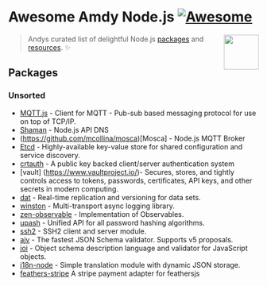 # Awesome Amdy Node.js [![Awesome](https://cdn.rawgit.com/sindresorhus/awesome/d7305f38d29fed78fa85652e3a63e154dd8e8829/media/badge.svg)](https://github.com/sindresorhus/awesome)

[<img src="https://cdn.rawgit.com/gilbarbara/logos/e7b1dc2666c3dabe6c1276abd0a767b6ebd6af43/logos/nodejs-icon.svg" align="right" width="70">](https://nodejs.org)

> Andys curated list of delightful Node.js [packages](#packages) and [resources](#resources). ✨

## Packages

### Unsorted

- [MQTT.js](https://github.com/mqttjs/MQTT.js) - Client for MQTT - Pub-sub based messaging protocol for use on top of TCP/IP.
- [Shaman](https://github.com/nanopack/shaman) - Node.js API DNS
- (https://github.com/mcollina/mosca)[Mosca] - Node.js MQTT Broker
- [Etcd](https://github.com/coreos/etcd) - Highly-available key-value store for shared configuration and service discovery.
- [crtauth](https://github.com/spotify/crtauth) - A public key backed client/server authentication system
- [vault] (https://www.vaultproject.io/)- Secures, stores, and tightly controls access to tokens, passwords, certificates, API keys, and other secrets in modern computing.
- [dat](https://github.com/sindresorhus/awesome-nodejs) - Real-time replication and versioning for data sets.
- [winston](https://github.com/winstonjs/winston) - Multi-transport async logging library.
- [zen-observable](https://github.com/zenparsing/zen-observable) - Implementation of Observables.
- [upash](https://github.com/simonepri/upash) - Unified API for all password hashing algorithms.
- [ssh2](https://github.com/mscdex/ssh2) - SSH2 client and server module.
- [ajv](https://github.com/epoberezkin/ajv) - The fastest JSON Schema validator. Supports v5 proposals.
- [joi](https://github.com/hapijs/joi) - Object schema description language and validator for JavaScript objects.
- [i18n-node](https://github.com/mashpie/i18n-node) - Simple translation module with dynamic JSON storage.
- [feathers-stripe](https://github.com/feathersjs-ecosystem/feathers-stripe) A stripe payment adapter for feathersjs
